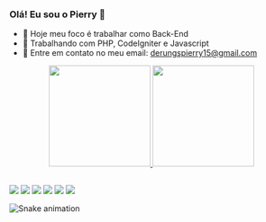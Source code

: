### Olá! Eu sou o Pierry 👋

- 🔭 Hoje meu foco é trabalhar como Back-End
- 🌱 Trabalhando com PHP, CodeIgniter e Javascript 
- 👯 Entre em contato no meu email: derungspierry15@gmail.com

<div align="center">
  <a href="https://www.linkedin.com/in/pierryy/">
  <img height="180em" src="https://github-readme-stats.vercel.app/api?username=Pierryyy&show_icons=true&theme=dracula&include_all_commits=true&count_private=true"/>
  <img height="180em" src="https://github-readme-stats.vercel.app/api/top-langs/?username=Pierryyy&layout=compact&langs_count=7&theme=dracula"/>
</div>

  ##

<div> 
  <a href="https://www.youtube.com/channel/UC-8I_eju_vETKVcYBen8Evg" target="_blank"><img src="https://img.shields.io/badge/YouTube-FF0000?style=for-the-badge&logo=youtube&logoColor=white" target="_blank"></a>
  <a href="https://instagram.com/Pierrykkj" target="_blank"><img src="https://img.shields.io/badge/-Instagram-%23E4405F?style=for-the-badge&logo=instagram&logoColor=white" target="_blank"></a>
 	<a href="https://www.twitch.tv/pierryjooj" target="_blank"><img src="https://img.shields.io/badge/Twitch-9146FF?style=for-the-badge&logo=twitch&logoColor=white" target="_blank"></a>
 <a href="https://discord.gg/64z7Yrwvgj" target="_blank"><img src="https://img.shields.io/badge/Discord-7289DA?style=for-the-badge&logo=discord&logoColor=white" target="_blank"></a> 
  <a href = "mailto:derungspierry15@gmail.com"><img src="https://img.shields.io/badge/-Gmail-%23333?style=for-the-badge&logo=gmail&logoColor=white" target="_blank"></a>
  <a href="https://www.linkedin.com/in/pierryy/" target="_blank"><img src="https://img.shields.io/badge/-LinkedIn-%230077B5?style=for-the-badge&logo=linkedin&logoColor=white" target="_blank"></a> 
 
  ![Snake animation](https://github.com/Pierryyy/Pierryyy/blob/output/github-contribution-grid-snake.svg)
 
</div>
